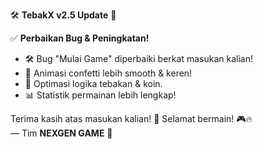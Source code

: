
🛠 **TebakX v2.5 Update** 🎉  

✅ **Perbaikan Bug & Peningkatan!**  
- 🛠 Bug "Mulai Game" diperbaiki berkat masukan kalian!  
- 🎊 Animasi confetti lebih smooth & keren!  
- 🔄 Optimasi logika tebakan & koin.  
- 📊 Statistik permainan lebih lengkap!  

Terima kasih atas masukan kalian! 🤝 Selamat bermain! 🎮🔥  
— Tim **NEXGEN GAME** 🚀

